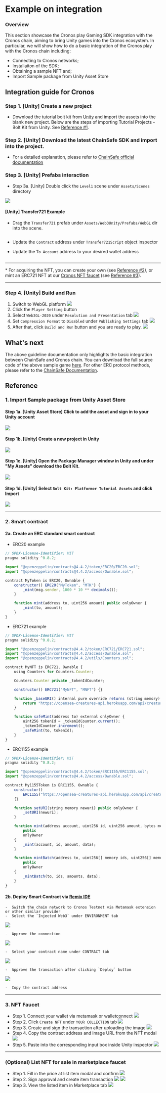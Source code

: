 # Example on integration

### Overview

This section showcase the Cronos play Gaming SDK integration with the Cronos chain, aiming to bring Unity games into the Cronos ecosystem. In particular, we will show how to do a basic integration of the Cronos play with the Cronos chain including:

* Connecting to Cronos networks;
* Installaiton of the SDK;
* Obtaining a sample NFT and;
* Import Sample package from Unity Asset Store

## Integration guide for Cronos

### Step 1. \[Unity] Create a new project

* Download the tutorial bolt kit from [Unity](https://assetstore.unity.com/packages/essentials/tutorial-projects/bolt-kit-platformer-tutorial-assets-168067) and import the assets into the blank new project. Below are the steps of importing Tutorial Projects - Bolt Kit from Unity. See [Reference #1](play.md#reference).

### Step 2. \[Unity] Download the latest ChainSafe SDK and import into the project.

* For a detailed explanation, please refer to [ChainSafe official documentation](https://chainsafe.github.io/game-docs/)

### Step 3. \[Unity] Prefabs interaction

* Step 3a. \[Unity] Double click the `Level1` scene under `Assets/Scenes` directory

![](../../play/assets/cronos-play/cronos-gamefi-integration-step3a.png)

#### \[Unity] Transfer721 Example

*   Drag the `Transfer721` prefab under `Assets/Web3Unity/Prefabs/WebGL` dir into the scene.

    <img src="../../play/assets/cronos-play/cronos-gamefi-integration-step6-1.png" alt="" data-size="original">
* Update the `Contract` address under `Transfer721Script` object inspector
*   Update the `To Account` address to your desired wallet address

    <img src="../../play/assets/cronos-play/cronos-gamefi-integration-step6-2.png" alt="" data-size="original">

***

\* For acquiring the NFT, you can create your own (see [Reference #2](play.md#\_2-smart-contract)), or mint an ERC721 NFT at our [Cronos NFT faucet](https://cronos.org/nft-faucet) (see [Reference #3](play.md#\_3-nft-faucet)).

***

### Step 4. \[Unity] Build and Run

1. Switch to WebGL platform ![](../../play/assets/cronos-play/cronos-gamefi-integration-step8-1.png)
2. Click the `Player Setting` button
3. Select `Web3GL-2020` under `Resolution and Presentation` tab ![](../../play/assets/cronos-play/cronos-gamefi-integration-step8-2.png)
4. Set `Compression Format` to `Disabled` under `Publishing Settings` tab ![](../../play/assets/cronos-play/cronos-gamefi-integration-step8-3.png)
5. After that, click `Build and Run` button and you are ready to play. ![](../../play/assets/cronos-play/cronos-gamefi-integration-step8-4.png)

## What's next

The above guideline documentation only highlights the basic integration between ChainSafe and Cronos chain. You can download the full source code of the above sample game [here](https://github.com/crypto-org-chain/cronos-docs/blob/master/docs/play/assets/cronos-chainsafe-unity-sample.unitypackage.zip). For other ERC protocol methods, please refer to the [ChainSafe Documentation](https://chainsafe.github.io/game-docs/).

## Reference

### 1. Import Sample package from Unity Asset Store

#### Step 1a. \[Unity Asset Store] Click to add the asset and sign in to your Unity account

![](../../play/assets/cronos-play/cronos-gamefi-integration-step2a.png)

#### Step 1b. \[Unity] Create a new project in Unity

![](../../play/assets/getting-started/new-projects.png)

#### Step 1c. \[Unity] Open the Package Manager window in Unity and under "My Assets" download the Bolt Kit.

![](../../play/assets/cronos-play/cronos-gamefi-integration-step2c.png)

#### Step 1d. \[Unity] Select `Bolt Kit: Platformer Tutorial Assets` and click Import

![](../../play/assets/cronos-play/cronos-gamefi-integration-step2d.png)

***

### 2. Smart contract

#### 2a. Create an ERC standard smart contract

* ERC20 example

```javascript
// SPDX-License-Identifier: MIT
pragma solidity ^0.8.2;

import "@openzeppelin/contracts@4.4.2/token/ERC20/ERC20.sol";
import "@openzeppelin/contracts@4.4.2/access/Ownable.sol";

contract MyToken is ERC20, Ownable {
    constructor() ERC20("MyToken", "MTK") {
        _mint(msg.sender, 1000 * 10 ** decimals());
    }

    function mint(address to, uint256 amount) public onlyOwner {
        _mint(to, amount);
    }
}
```

* ERC721 example

```javascript
// SPDX-License-Identifier: MIT
pragma solidity ^0.8.2;

import "@openzeppelin/contracts@4.4.2/token/ERC721/ERC721.sol";
import "@openzeppelin/contracts@4.4.2/access/Ownable.sol";
import "@openzeppelin/contracts@4.4.2/utils/Counters.sol";

contract MyNFT is ERC721, Ownable {
    using Counters for Counters.Counter;

    Counters.Counter private _tokenIdCounter;

    constructor() ERC721("MyNFT", "MNFT") {}

    function _baseURI() internal pure override returns (string memory) {
        return "https://opensea-creatures-api.herokuapp.com/api/creature/";
    }

    function safeMint(address to) external onlyOwner {
        uint256 tokenId = _tokenIdCounter.current();
        _tokenIdCounter.increment();
        _safeMint(to, tokenId);
    }
}
```

* ERC1155 example

```javascript
// SPDX-License-Identifier: MIT
pragma solidity ^0.8.2;

import "@openzeppelin/contracts@4.4.2/token/ERC1155/ERC1155.sol";
import "@openzeppelin/contracts@4.4.2/access/Ownable.sol";

contract My1155Token is ERC1155, Ownable {
    constructor()
        ERC1155("https://opensea-creatures-api.herokuapp.com/api/creature/")
    {}

    function setURI(string memory newuri) public onlyOwner {
        _setURI(newuri);
    }

    function mint(address account, uint256 id, uint256 amount, bytes memory data)
        public
        onlyOwner
    {
        _mint(account, id, amount, data);
    }

    function mintBatch(address to, uint256[] memory ids, uint256[] memory amounts, bytes memory data)
        public
        onlyOwner
    {
        _mintBatch(to, ids, amounts, data);
    }
}
```

#### 2b. Deploy Smart Contract via [Remix IDE](https://remix.ethereum.org/)

```
-  Switch the chain network to Cronos Testnet via Metamask extension or other similar provider
-  Select the `Injected Web3` under ENVIRONMENT tab
```

![](../../play/assets/cronos-play/cronos-gamefi-integration-step5-1.png)

```
-  Approve the connection
```

![](../../play/assets/cronos-play/cronos-gamefi-integration-step5-2.png)

```
-  Select your contract name under CONTRACT tab
```

![](../../play/assets/cronos-play/cronos-gamefi-integration-step5-3.png)

```
-  Approve the transaction after clicking `Deploy` button
```

![](../../play/assets/cronos-play/cronos-gamefi-integration-step5-4.png)

```
-  Copy the contract address
```

***

### 3. NFT Faucet

* Step 1. Connect your wallet via metamask or walletconnect ![](../../play/assets/cronos-play/cronos-gamefi-integration-nft-fauct-1.png)
* Step 2. Click `Create NFT` under `YOUR COLLECTION` tab ![](../../play/assets/cronos-play/cronos-gamefi-integration-nft-fauct-2.png)
* Step 3. Create and sign the transaction after uploading the image ![](../../play/assets/cronos-play/cronos-gamefi-integration-nft-fauct-3.png)
* Step 4. Copy the contract address and image URL from the NFT modal ![](../../play/assets/cronos-play/cronos-gamefi-integration-nft-fauct-4.png)
* Step 5. Paste into the corresponding input box inside Unity inspector ![](../../play/assets/cronos-play/cronos-gamefi-integration-step6-2.png)

***

### (Optional) List NFT for sale in marketplace faucet

* Step 1. Fill in the price at list item modal and confirm ![](../../play/assets/cronos-play/cronos-gamefi-integration-nft-fauct-5.png)
* Step 2. Sign approval and create item transaction ![](../../play/assets/cronos-play/cronos-gamefi-integration-nft-fauct-6.png) ![](../../play/assets/cronos-play/cronos-gamefi-integration-nft-fauct-7.png)
* Step 3. View the listed item in Marketplace tab ![](../../play/assets/cronos-play/cronos-gamefi-integration-nft-fauct-8.png)
